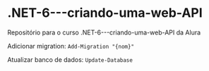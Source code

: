 # .NET-6---criando-uma-web-API
Repositório para o curso .NET-6---criando-uma-web-API da Alura

Adicionar migration:
`Add-Migration "{nom}"`

Atualizar banco de dados:
`Update-Database`
